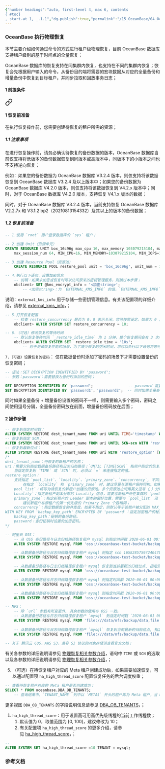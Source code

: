 ```yaml
---
{"number headings":"auto, first-level 4, max 6, contents
{ #toc}
, start-at 1, _.1.1","dg-publish":true,"permalink":"/15_OceanBase/04_OceanBase 安全，高可用，容灾/OceanBase 备份恢复/OceanBase 执行物理恢复/","dgPassFrontmatter":true}
---
```



### OceanBase 执行物理恢复
本节主要介绍如何通过命令的方式进行租户级物理恢复，目前 OceanBase 数据库支持租户级别的基于时间点的全量恢复；

OceanBase 数据库的恢复支持在同集群内恢复，也支持在不同的集群内恢复；恢复会先根据用户输入的命令，从备份目的端将需要的宏块数据从对应的全量备份和增量备份中恢复到目标租户，并同步拉取和回放事务日志；

#### 1 前提条件

<div class="transclusion internal-embed is-loaded"><a class="markdown-embed-link" href="/15-ocean-base/04-ocean-base/ocean-base/ocean-base/#1" aria-label="Open link"><svg xmlns="http://www.w3.org/2000/svg" width="24" height="24" viewBox="0 0 24 24" fill="none" stroke="currentColor" stroke-width="2" stroke-linecap="round" stroke-linejoin="round" class="svg-icon lucide-link"><path d="M10 13a5 5 0 0 0 7.54.54l3-3a5 5 0 0 0-7.07-7.07l-1.72 1.71"></path><path d="M14 11a5 5 0 0 0-7.54-.54l-3 3a5 5 0 0 0 7.07 7.07l1.71-1.71"></path></svg></a><div class="markdown-embed">



#### 1 恢复前准备
在执行恢复操作前，您需要创建待恢复的租户所需的资源；

##### 1.1 注意事项
在进行恢复操作前，请务必确认待恢复的备份数据的版本，OceanBase 数据库当前仅支持将低版本的备份数据恢复到同版本或高版本中，同版本下的小版本之间也不支持逆向恢复；

例如：如果您的备份数据为 OceanBase 数据库 V3.2.4 版本，则仅支持将该数据恢复到 OceanBase 数据库 V3.2.4 及以上版本中；如果您的备份数据为 OceanBase 数据库 V4.2.0 版本，则仅支持将该数据恢复到 V4.2.x 版本中；同时，对于 OceanBase 数据库 V4.2.0 版本，支持恢复 V4.1.x 版本的数据；

同时，对于 OceanBase 数据库 V3.2.4 版本，当前支持恢复 OceanBase 数据库 V2.2.7x 和 V3.1.2 bp2（20210813154332）及其以上的版本的备份数据；

##### 1.2 恢复前准备
```sql
-- 1.使用 `root` 用户登录数据库的 `sys` 租户；

-- 2.创建 Unit（资源单元）
CREATE RESOURCE UNIT box_16c96g max_cpu 16, max_memory 103079215104, max_iops 10240, max_disk_size 53687091200, 
	max_session_num 64, MIN_CPU=16, MIN_MEMORY=103079215104, MIN_IOPS=10240;

-- 3.创建 Resource Pool（资源池）
	CREATE RESOURCE POOL restore_pool unit = 'box_16c96g', unit_num = 1, zone_list = ('z1','z2','z3');
```

```sql
-- 4.执行以下语句，设置加密信息
	-- 说明：如果未加密或恢复时可以访问原来的密钥管理服务，则跳过本步骤；
	obclient> SET @kms_encrypt_info = '<加密string>';
		-- <加密string>：为 `EXTERNAL_KMS_INFO` 的值，`EXTERNAL_KMS_INFO` 为租户级配置项；
```
说明：`external_kms_info` 用于存储一些密钥管理信息。有关该配置项的详细介绍，请参见 [external_kms_info](https://www.oceanbase.com/docs/common-oceanbase-database-cn-1000000000220339)，；

```sql
-- 5.打开恢复配置
	-- 检查 restore_concurrency 是否为 0，0 表示关闭，您可按需设定。如果为 0 ，则需要执行以下语句：
	obclient> ALTER SYSTEM SET restore_concurrency = 10;

-- 6.（可选）修改恢复的等待时间
	-- 默认恢复等待时间 `_restore_idle_time` 为 1 分钟，整个恢复期间会有 3 次等待，即 3 分钟的等待时间；
	obclient> ALTER SYSTEM SET _restore_idle_time = '10s';
		-- 对于测试恢复性能的场景，为了减少恢复的空闲时间，您可以执行以下语句将等待时间调整为 `10s`；
```

`7.（可选）设置恢复的密码`：
仅在数据备份时添加了密码的场景下才需要设置备份的恢复密码；
```sql
-- 语法：SET DECRYPTION IDENTIFIED BY 'password';
-- 参数：password：需要替换为备份时添加的密码；

SET DECRYPTION IDENTIFIED BY 'password';                -- password 需要替换为备份时添加的密码；
SET DECRYPTION IDENTIFIED BY 'password1'，'password2';  -- 同时如果全量备份 + 增量备份设置的密码不一样，则需要输入多个密码；
```

同时如果全量备份 + 增量备份设置的密码不一样，则需要输入多个密码，密码之间使用逗号分隔，全量备份密码放在前面，增量备份密码放在后面；



</div></div>


#### 2 操作步骤

```sql
-- 恢复到指定时间戳：
ALTER SYSTEM RESTORE dest_tenant_name FROM uri UNTIL TIME='timestamp' WITH 'restore_option' [WITH KEY FROM 'backup_key_path' ENCRYPTED BY 'password'] [DESCRIPTION description];
-- 恢复到指定 SCN：
ALTER SYSTEM RESTORE dest_tenant_name FROM uri UNTIL SCN=scn WITH 'restore_option' [WITH KEY FROM 'backup_key_path' ENCRYPTED BY 'password'] [DESCRIPTION description];
-- 恢复到最新位点：
ALTER SYSTEM RESTORE dest_tenant_name FROM uri WITH 'restore_option' [WITH KEY FROM 'backup_key_path' ENCRYPTED BY 'password'] [DESCRIPTION description];
/*
dest_tenant_name：待恢复的新租户的名称；
uri：需要分别指定数据备份路径和日志归档路径；`UNTIL [TIME|SCN]` 指用户指定的恢复终点，恢复到该位点为止，且包括该位点。
	当指定恢复到 `TIME` 或 `SCN` 时, 必须以 `=` 来连接指定的值。
restore_option：
	支持指定 `pool_list`、`locality`、`primary_zone`、`concurrency`, 不同参数之间通过 `&` 分隔；
		在指定 `locality` 和 `primary_zone` 时，建议尽量与源租户保持同构。如果不同构，待租户恢复后激活为主租户可能会产生负载均衡操作，影响性能；
	pool_list`：填写为待恢复的新租户创建的资源池。多个资源池之间用英文逗号（,）分隔。
    Locality`：指定新租户副本分布的 Locality 信息，需要与新租户所在集群的 `pool_list` 的 Zone 信息相匹配。与源租户保持同构时，建议新租户与源租户的 F 副本个数相同。
    primary_zone`：指定新租户的 Leader 副本的偏好位置，需要与 `pool_list` 及 `locality` 相匹配。与源租户保持同构时，
	    建议新租户与源租户的第一优先级的 Primary Zone 个数相同；
    concurrency`：指定数据恢复的并发度。如果不指定，则默认等于该租户被分配的 MAX_CPU 数。例如，本文档中，系统租户为待恢复的租户分配的 MAX_CPU 为 16
WITH KEY FROM 'backup_key_path' ENCRYPTED BY 'password'：指定加密租户的秘钥备份信息。仅当源租户配置了透明加密，才需要在恢复时指定秘钥备份相关的信息。
	backup_key_path：秘钥的备份路径。
    password：备份秘钥时设置的加密密码。
*/

-- 阿里云 OSS：
	-- 从 OSS 备份路径与日志归档路径恢复租户 mysql 到指定时间戳 2020-06-01 00:00:00, 指定资源池为 restore_pool，同时恢复源租户的密钥信息。
	ALTER SYSTEM RESTORE mysql FROM 'oss://oceanbase-test-bucket/backup/data/?host=***.aliyun-inc.com&access_id=***&access_key=***,oss://oceanbase-test-bucket/backup/archive/?host=***.aliyun-inc.com&access_id=***&access_key=***' UNTIL TIME='2020-06-01 00:00:00' WITH 'pool_list=restore_pool' WITH KEY FROM 'oss://oceanbase-test-bucket/data_backup_dest/key?host=***.aliyun-inc.com&access_id=***&access_key=***' ENCRYPTED BY '******';

	-- 从数据备份路径与日志归档路径恢复租户 mysql 到指定 scn 1658285759724047000, 指定资源池为 restore_pool。
	ALTER SYSTEM RESTORE mysql FROM 'oss://oceanbase-test-bucket/backup/data/?host=***.aliyun-inc.com&access_id=***&access_key=***,oss://oceanbase-test-bucket/backup/archive/?host=***.aliyun-inc.com&access_id=***&access_key=***' UNTIL SCN=1658285759724047000 WITH 'pool_list=restore_pool';

	-- 从数据备份路径与日志归档路径恢复租户 mysql 恢复到当前最新的归档位点, 指定资源池为 restore_pool，同时指定恢复的并发度 concurrency 为 50。
	ALTER SYSTEM RESTORE mysql FROM 'oss://oceanbase-test-bucket/backup/data/?host=***.aliyun-inc.com&access_id=***&access_key=***,oss://oceanbase-test-bucket/backup/archive/?host=***.aliyun-inc.com&access_id=***&access_key=***' WITH 'pool_list=restore_pool&concurrency=50';

	-- 从数据备份路径与日志归档路径恢复租户 mysql 到指定时间戳 2020-06-01 00:00:00, 指定资源池为 restore_pool, 副本 Locality 为 F@z1,F@z2,F@z3。
	ALTER SYSTEM RESTORE mysql FROM 'oss://oceanbase-test-bucket/backup/data/?host=***.aliyun-inc.com&access_id=***&access_key=***,oss://oceanbase-test-bucket/backup/archive/?host=***.aliyun-inc.com&access_id=***&access_key=***' UNTIL TIME='2020-06-01 00:00:00' WITH 'pool_list=restore_pool&locality=F@z1,F@z2,F@z3';

	-- 从数据备份路径与日志归档路径恢复租户 mysql 到指定时间戳 2020-06-01 00:00:00, 指定资源池为 restore_pool, 副本 Locality 为 F@z1,F@z2,F@z3, 并指定 primary_zone 为 z1。
	ALTER SYSTEM RESTORE mysql FROM 'oss://oceanbase-test-bucket/backup/data/?host=***.aliyun-inc.com&access_id=***&access_key=***,oss://oceanbase-test-bucket/backup/archive/?host=***.aliyun-inc.com&access_id=***&access_key=***' UNTIL TIME='2020-06-01 00:00:00' WITH 'pool_list=restore_pool&locality=F@z1,F@z2,F@z3&primary_zone=z1';

-- NFS：
	-- 除 `url` 参数有所变更外, 其余参数的使用与 OSS 一致。
    -- 从数据备份路径与日志归档路径恢复租户 `mysql` 到指定时间戳 `2020-06-01 00:00:00`, 指定资源池为 `restore_pool`，同时恢复源租户的密钥信息。
    ALTER SYSTEM RESTORE mysql FROM 'file:///data/nfs/backup/data,file:///data/nfs/backup/archive' UNTIL TIME='2020-06-01 00:00:00' WITH 'pool_list=restore_pool' WITH KEY FROM 'file:///data_backup_dest/key' ENCRYPTED BY '******';
    
    -- 从数据备份路径与日志归档路径恢复租户 `mysql` 恢复到当前最新的归档位点, 指定资源池为 `restore_pool`，同时指定恢复的并发度 `concurrency` 为 `50`。
    ALTER SYSTEM RESTORE mysql FROM 'file:///data/nfs/backup/data,file:///data/nfs/backup/archive' WITH 'pool_list=restore_pool&concurrency=50';
 
-- 关于 腾讯云 COS，AWS S3，兼容 S3 协议的对象存储请查看官方文档；
```
有关各参数的详细说明请参见 [物理恢复相关参数介绍](https://www.oceanbase.com/docs/common-oceanbase-database-cn-1000000000218386)，语句中 `TIME` 或 `SCN` 的选取以及各参数的详细说明请参见 [物理恢复相关参数介绍](https://www.oceanbase.com/docs/common-oceanbase-database-cn-1000000000218386)，；

5. （可选）在待恢复租户对应的 Meta 租户创建成功后，如果需要加速恢复，可以通过配置项 `ha_high_thread_score` 配置恢复任务的后台调度权重；
```sql
-- 查看待恢复租户对应的 Meta 租户是否创建成功；
SELECT * FROM oceanbase.DBA_OB_TENANTS;
	-- 查询结果中，`TENANT_NAME` 列中以 `META$` 开头的租户即为 Meta 租户，当 Meta 租户的状态为 `TENANT_STATUS_NORMAL` 时，则表示 Meta 租户创建成功；
```

更多视图 `DBA_OB_TENANTS` 的字段说明信息请参见 [DBA_OB_TENANTS](https://www.oceanbase.com/docs/common-oceanbase-database-cn-1000000000220071)，；

1. `ha_high_thread_score`：用于设置高可用高优先级线程的当前工作线程数；
	1. 默认值为 0，取值范围为 [0, 100]，建议修改为 10；
	2. 有关配置项 `ha_high_thread_score` 的更多介绍，请参见 [ha_high_thread_score](https://www.oceanbase.com/docs/common-oceanbase-database-cn-1000000000220343)，；

```sql
-- 
ALTER SYSTEM SET ha_high_thread_score =10 TENANT = mysql;
```




### 参考文档



